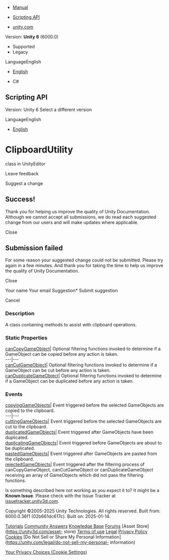 [ ]()

  * [Manual](../Manual/index.html)
  * [Scripting API](../ScriptReference/index.html)

  * [unity.com](https://unity.com/)

Version: **Unity 6** (6000.0)

  * Supported
  * Legacy

LanguageEnglish

  * [English]()

  * C#

[ ](https://docs.unity3d.com)

## Scripting API

Version: Unity 6 Select a different version

LanguageEnglish

  * [English]()

# ClipboardUtility

class in UnityEditor

Leave feedback

Suggest a change

## Success!

Thank you for helping us improve the quality of Unity Documentation. Although
we cannot accept all submissions, we do read each suggested change from our
users and will make updates where applicable.

Close

## Submission failed

For some reason your suggested change could not be submitted. Please <a>try
again</a> in a few minutes. And thank you for taking the time to help us
improve the quality of Unity Documentation.

Close

Your name Your email Suggestion* Submit suggestion

Cancel

[ ]()

### Description

A class containing methods to assist with clipboard operations.

### Static Properties

[canCopyGameObject](ClipboardUtility-canCopyGameObject.html)| Optional
filtering functions invoked to determine if a GameObject can be copied before
any action is taken.  
---|---  
[canCutGameObject](ClipboardUtility-canCutGameObject.html)| Optional filtering
functions invoked to determine if a GameObject can be cut before any action is
taken.  
[canDuplicateGameObject](ClipboardUtility-canDuplicateGameObject.html)|
Optional filtering functions invoked to determine if a GameObject can be
duplicated before any action is taken.  
  
### Events

[copyingGameObjects](ClipboardUtility-copyingGameObjects.html)| Event
triggered before the selected GameObjects are copied to the clipboard.  
---|---  
[cuttingGameObjects](ClipboardUtility-cuttingGameObjects.html)| Event
triggered before the selected GameObjects are cut to the clipboard.  
[duplicatedGameObjects](ClipboardUtility-duplicatedGameObjects.html)| Event
triggered after GameObjects have been duplicated.  
[duplicatingGameObjects](ClipboardUtility-duplicatingGameObjects.html)| Event
triggered before GameObjects are about to be duplicated.  
[pastedGameObjects](ClipboardUtility-pastedGameObjects.html)| Event triggered
after GameObjects are pasted from the clipboard.  
[rejectedGameObjects](ClipboardUtility-rejectedGameObjects.html)| Event
triggered after the filtering process of canCopyGameObject, canCutGameObject
or canDuplicateGameObject receiving an array of GameObjects which did not pass
the filtering functions.  
  
Is something described here not working as you expect it to? It might be a
**Known Issue**. Please check with the Issue Tracker at
[issuetracker.unity3d.com](https://issuetracker.unity3d.com).

Copyright ©2005-2025 Unity Technologies. All rights reserved. Built from:
6000.0.36f1 (02b661dc617c). Built on: 2025-01-14.

[Tutorials](https://unity3d.com/learn) [Community
Answers](https://answers.unity3d.com) [Knowledge
Base](https://support.unity3d.com/hc/en-us)
[Forums](https://forum.unity3d.com) [Asset Store](https://unity3d.com/asset-
store) [Terms of use](https://docs.unity3d.com/Manual/TermsOfUse.html)
[Legal](https://unity.com/legal) [Privacy
Policy](https://unity.com/legal/privacy-policy)
[Cookies](https://unity.com/legal/cookie-policy) [Do Not Sell or Share My
Personal Information](https://unity.com/legal/do-not-sell-my-personal-
information)

[Your Privacy Choices (Cookie Settings)](javascript:void\(0\);)

